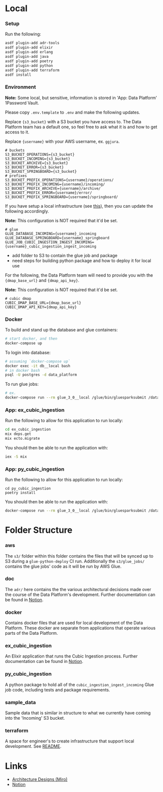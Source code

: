 

# Local

### Setup

Run the following:
```sh
asdf plugin-add adr-tools
asdf plugin-add elixir
asdf plugin-add erlang
asdf plugin-add java
asdf plugin-add poetry
asdf plugin-add python
asdf plugin-add terraform
asdf install
```

### Environment

**Note:** Some local, but sensitive, information is stored in 'App: Data Platform' 1Password Vault.

Please copy `.env.template` to `.env` and make the following updates.

Replace `{s3_bucket}` with a S3 bucket you have access to. The Data Platform team has a default one, so feel free to ask what it is and how to get access to it.

Replace `{username}` with your AWS username, ex. `ggjura`.

```
# buckets
S3_BUCKET_OPERATIONS={s3_bucket}
S3_BUCKET_INCOMING={s3_bucket}
S3_BUCKET_ARCHIVE={s3_bucket}
S3_BUCKET_ERROR={s3_bucket}
S3_BUCKET_SPRINGBOARD={s3_bucket}
# prefixes
S3_BUCKET_PREFIX_OPERATIONS={username}/operations/
S3_BUCKET_PREFIX_INCOMING={username}/incoming/
S3_BUCKET_PREFIX_ARCHIVE={username}/archive/
S3_BUCKET_PREFIX_ERROR={username}/error/
S3_BUCKET_PREFIX_SPRINGBOARD={username}/springboard/
```

If you have setup a local infrastructure (see [this](https://github.com/mbta/data_platform/blob/main/terraform/README.md)), then you can update the following accordingly.

**Note:** This configuration is NOT required that it'd be set.

```
# glue
GLUE_DATABASE_INCOMING={username}_incoming
GLUE_DATABASE_SPRINGBOARD={username}_springboard
GLUE_JOB_CUBIC_INGESTION_INGEST_INCOMING={username}_cubic_ingestion_ingest_incoming
```

- add folder to S3 to contain the glue job and package
- need steps for building python package and how to deploy it for local use

For the following, the Data Platform team will need to provide you with the `{dmap_base_url}` and `{dmap_api_key}`.

**Note:** This configuration is NOT required that it'd be set.

```
# cubic dmap
CUBIC_DMAP_BASE_URL={dmap_base_url}
CUBIC_DMAP_API_KEY={dmap_api_key}
```

### Docker

To build and stand up the database and glue containers:
```sh
# start docker, and then
docker-compose up
```

To login into database:
```sh
# assuming `docker-compose up`
docker exec -it db__local bash
# in docker bash
psql -U postgres -d data_platform
```

To run glue jobs:
```sh
# ex.
docker-compose run --rm glue_3_0__local /glue/bin/gluesparksubmit /data_platform/aws/s3/glue_jobs/{glue_script_name}.py --JOB_NAME {glue_job_name} [--ARGS "..."]
```

### App: ex_cubic_ingestion

Run the following to allow for this application to run locally:

```sh
cd ex_cubic_ingestion
mix deps.get
mix ecto.migrate
```

You should then be able to run the application with:
```sh
iex -S mix
```

### App: py_cubic_ingestion

Run the following to allow for this application to run locally:

```
cd py_cubic_ingestion
poetry install
```

You should then be able to run the application with:
```sh
docker-compose run --rm glue_3_0__local /glue/bin/gluesparksubmit /data_platform/aws/s3/glue_jobs/cubic_ingestion/ingest_incoming.py --JOB_NAME cubic_ingestion_ingest_incoming --ENV "..." --INPUT "..."
```

# Folder Structure

### aws

The `s3/` folder within this folder contains the files that will be synced up to S3 during a `glue-python-deploy` CI run. Additionally the `s3/glue_jobs/` contains the glue jobs' code as it will be run by AWS Glue.

### doc

The `adr/` here contains the the various architectural decisions made over the course of the Data Platform's development. Further documentation can be found in [Notion](https://www.notion.so/mbta-downtown-crossing/Data-Platform-9f78ea9ad675432c87ab08d6d38280c2).

### docker

Contains docker files that are used for local development of the Data Platform. These docker are separate from applications that operate various parts of the Data Platform.

### ex_cubic_ingestion

An Elixir application that runs the Cubic Ingestion process. Further documentation can be found in [Notion](https://www.notion.so/mbta-downtown-crossing/Data-Platform-9f78ea9ad675432c87ab08d6d38280c2).

### py_cubic_ingestion

A python package to hold all of the `cubic_ingestion_ingest_incoming` Glue job code, including tests and package requirements.

### sample_data

Sample data that is similar in structure to what we currently have coming into the 'Incoming' S3 bucket.

### terraform

A space for engineer's to create infrastructure that support local development. See [README](https://github.com/mbta/data_platform/blob/main/terraform/README.md).


# Links

* [Architecture Designs (Miro)](https://miro.com/app/board/o9J_liWCxTw=/)
* [Notion](https://www.notion.so/mbta-downtown-crossing/Data-Platform-9f78ea9ad675432c87ab08d6d38280c2)

